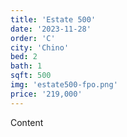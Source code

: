 ```yaml
---
title: 'Estate 500'
date: '2023-11-28'
order: 'C'
city: 'Chino'
bed: 2
bath: 1
sqft: 500
img: 'estate500-fpo.png'
price: '219,000'
---
```


Content
